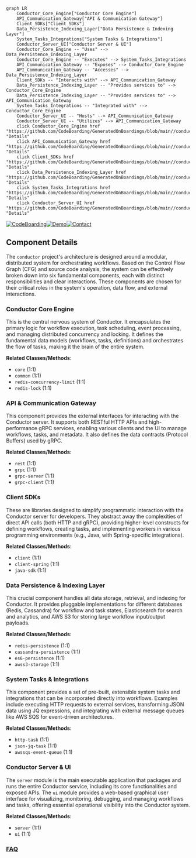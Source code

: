 ```mermaid
graph LR
    Conductor_Core_Engine["Conductor Core Engine"]
    API_Communication_Gateway["API & Communication Gateway"]
    Client_SDKs["Client SDKs"]
    Data_Persistence_Indexing_Layer["Data Persistence & Indexing Layer"]
    System_Tasks_Integrations["System Tasks & Integrations"]
    Conductor_Server_UI["Conductor Server & UI"]
    Conductor_Core_Engine -- "Uses" --> Data_Persistence_Indexing_Layer
    Conductor_Core_Engine -- "Executes" --> System_Tasks_Integrations
    API_Communication_Gateway -- "Exposes" --> Conductor_Core_Engine
    API_Communication_Gateway -- "Accesses" --> Data_Persistence_Indexing_Layer
    Client_SDKs -- "Interacts with" --> API_Communication_Gateway
    Data_Persistence_Indexing_Layer -- "Provides services to" --> Conductor_Core_Engine
    Data_Persistence_Indexing_Layer -- "Provides services to" --> API_Communication_Gateway
    System_Tasks_Integrations -- "Integrated with" --> Conductor_Core_Engine
    Conductor_Server_UI -- "Hosts" --> API_Communication_Gateway
    Conductor_Server_UI -- "Utilizes" --> API_Communication_Gateway
    click Conductor_Core_Engine href "https://github.com/CodeBoarding/GeneratedOnBoardings/blob/main//conductor/Conductor_Core_Engine.md" "Details"
    click API_Communication_Gateway href "https://github.com/CodeBoarding/GeneratedOnBoardings/blob/main//conductor/API_Communication_Gateway.md" "Details"
    click Client_SDKs href "https://github.com/CodeBoarding/GeneratedOnBoardings/blob/main//conductor/Client_SDKs.md" "Details"
    click Data_Persistence_Indexing_Layer href "https://github.com/CodeBoarding/GeneratedOnBoardings/blob/main//conductor/Data_Persistence_Indexing_Layer.md" "Details"
    click System_Tasks_Integrations href "https://github.com/CodeBoarding/GeneratedOnBoardings/blob/main//conductor/System_Tasks_Integrations.md" "Details"
    click Conductor_Server_UI href "https://github.com/CodeBoarding/GeneratedOnBoardings/blob/main//conductor/Conductor_Server_UI.md" "Details"
```
[![CodeBoarding](https://img.shields.io/badge/Generated%20by-CodeBoarding-9cf?style=flat-square)](https://github.com/CodeBoarding/GeneratedOnBoardings)[![Demo](https://img.shields.io/badge/Try%20our-Demo-blue?style=flat-square)](https://www.codeboarding.org/demo)[![Contact](https://img.shields.io/badge/Contact%20us%20-%20contact@codeboarding.org-lightgrey?style=flat-square)](mailto:contact@codeboarding.org)

## Component Details

The `conductor` project's architecture is designed around a modular, distributed system for orchestrating workflows. Based on the Control Flow Graph (CFG) and source code analysis, the system can be effectively broken down into six fundamental components, each with distinct responsibilities and clear interactions. These components are chosen for their critical roles in the system's operation, data flow, and external interactions.

### Conductor Core Engine
This is the central nervous system of Conductor. It encapsulates the primary logic for workflow execution, task scheduling, event processing, and managing distributed concurrency and locking. It defines the fundamental data models (workflows, tasks, definitions) and orchestrates the flow of tasks, making it the brain of the entire system.


**Related Classes/Methods**:

- `core` (1:1)
- `common` (1:1)
- `redis-concurrency-limit` (1:1)
- `redis-lock` (1:1)


### API & Communication Gateway
This component provides the external interfaces for interacting with the Conductor server. It supports both RESTful HTTP APIs and high-performance gRPC services, enabling various clients and the UI to manage workflows, tasks, and metadata. It also defines the data contracts (Protocol Buffers) used by gRPC.


**Related Classes/Methods**:

- `rest` (1:1)
- `grpc` (1:1)
- `grpc-server` (1:1)
- `grpc-client` (1:1)


### Client SDKs
These are libraries designed to simplify programmatic interaction with the Conductor server for developers. They abstract away the complexities of direct API calls (both HTTP and gRPC), providing higher-level constructs for defining workflows, creating tasks, and implementing workers in various programming environments (e.g., Java, with Spring-specific integrations).


**Related Classes/Methods**:

- `client` (1:1)
- `client-spring` (1:1)
- `java-sdk` (1:1)


### Data Persistence & Indexing Layer
This crucial component handles all data storage, retrieval, and indexing for Conductor. It provides pluggable implementations for different databases (Redis, Cassandra) for workflow and task states, Elasticsearch for search and analytics, and AWS S3 for storing large workflow input/output payloads.


**Related Classes/Methods**:

- `redis-persistence` (1:1)
- `cassandra-persistence` (1:1)
- `es6-persistence` (1:1)
- `awss3-storage` (1:1)


### System Tasks & Integrations
This component provides a set of pre-built, extensible system tasks and integrations that can be incorporated directly into workflows. Examples include executing HTTP requests to external services, transforming JSON data using JQ expressions, and integrating with external message queues like AWS SQS for event-driven architectures.


**Related Classes/Methods**:

- `http-task` (1:1)
- `json-jq-task` (1:1)
- `awssqs-event-queue` (1:1)


### Conductor Server & UI
The `server` module is the main executable application that packages and runs the entire Conductor service, including its core functionalities and exposed APIs. The `ui` module provides a web-based graphical user interface for visualizing, monitoring, debugging, and managing workflows and tasks, offering essential operational visibility into the Conductor system.


**Related Classes/Methods**:

- `server` (1:1)
- `ui` (1:1)




### [FAQ](https://github.com/CodeBoarding/GeneratedOnBoardings/tree/main?tab=readme-ov-file#faq)